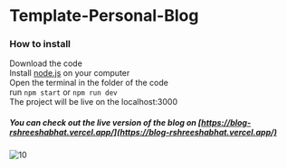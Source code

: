# Template-Personal-Blog

### How to install
Download the code\
Install [node.js](https://nodejs.org/en/download/) on your computer\
Open the terminal in the folder of the code\
run `npm start` or `npm run dev`\
The project will be live on the localhost:3000 

##### You can check out the live version of the blog on [https://blog-rshreeshabhat.vercel.app/](https://blog-rshreeshabhat.vercel.app/)

![10](https://user-images.githubusercontent.com/65221970/194097407-a1bd19d1-d0ab-41c5-92a1-3256c5b149fe.png)
